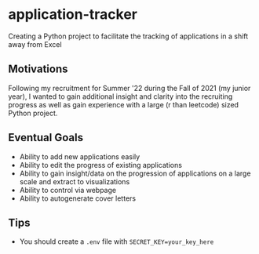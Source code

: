 # application-tracker
Creating a Python project to facilitate the tracking of applications in a shift away from Excel

## Motivations
Following my recruitment for Summer '22 during the Fall of 2021 (my junior year), I wanted to gain additional insight and clarity into the recruiting progress as well as gain experience with a large (r than leetcode) sized Python project.

## Eventual Goals
- Ability to add new applications easily
- Ability to edit the progress of existing applications
- Ability to gain insight/data on the progression of applications on a large scale and extract to visualizations
- Ability to control via webpage
- Ability to autogenerate cover letters

## Tips
- You should create a `.env` file with `SECRET_KEY=your_key_here`
